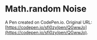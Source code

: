# Math.random Noise

A Pen created on CodePen.io. Original URL: [https://codepen.io/sfi0zy/pen/QGwwJo](https://codepen.io/sfi0zy/pen/QGwwJo).

